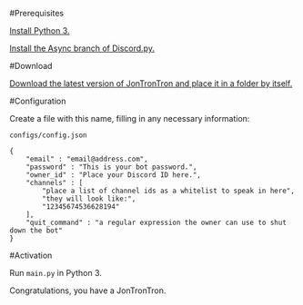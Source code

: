 #Prerequisites

[Install Python 3.](https://www.python.org)

[Install the Async branch of Discord.py.](https://github.com/Rapptz/discord.py/tree/async)

#Download

[Download the latest version of JonTronTron and place it in a folder by itself.](https://github.com/Hamsterface/jontrontron/archive/master.zip)

#Configuration

Create a file with this name, filling in any necessary information:

`configs/config.json`
```
{
    "email" : "email@address.com",
    "password" : "This is your bot password.",
    "owner_id" : "Place your Discord ID here.",
	"channels" : [
		"place a list of channel ids as a whitelist to speak in here",
		"they will look like:",
		"12345674536628194"
	],
	"quit_command" : "a regular expression the owner can use to shut down the bot"
}
```

#Activation

Run `main.py` in Python 3.

Congratulations, you have a JonTronTron.
